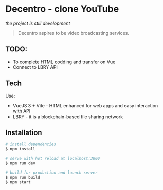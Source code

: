 # Decentro - clone YouTube
*the project is still development*

> Decentro aspires to be video broadcasting services.

## TODO:
- To complete HTML codding and transfer on Vue
- Connect to LBRY API

## Tech
Use:
- VueJS 3 + Vite - HTML enhanced for web apps and easy interaction with API
- LBRY - it is a blockchain-based file sharing network


## Installation

``` bash
# install dependencies
$ npm install

# serve with hot reload at localhost:3000
$ npm run dev

# build for production and launch server
$ npm run build
$ npm start
```
